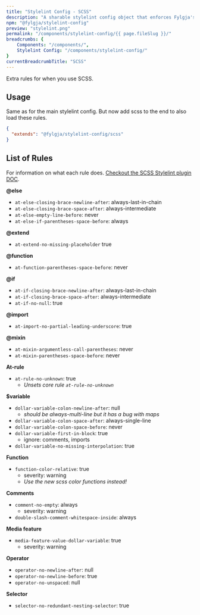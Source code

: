 ```yaml
---
title: "Stylelint Config - SCSS"
description: "A sharable stylelint config object that enforces Fylgja's SCSS/SASS CSS rules."
npm: "@fylgja/stylelint-config"
preview: "stylelint.png"
permalink: "/components/stylelint-config/{{ page.fileSlug }}/"
breadcrumbs: {
    Components: "/components/",
    Stylelint Config: "/components/stylelint-config/"
}
currentBreadcrumbTitle: "SCSS"
---
```


Extra rules for when you use SCSS.

## Usage

Same as for the main stylelint config.
But now add scss to the end to also load these rules.

```json
{
  "extends": "@fylgja/stylelint-config/scss"
}
```

## List of Rules

For information on what each rule does.
[Checkout the SCSS Stylelint plugin DOC](https://github.com/kristerkari/stylelint-scss/blob/master/src/rules).

**@else**

- `at-else-closing-brace-newline-after`: always-last-in-chain
- `at-else-closing-brace-space-after`: always-intermediate
- `at-else-empty-line-before`: never
- `at-else-if-parentheses-space-before`: always

**@extend**

- `at-extend-no-missing-placeholder` true

**@function**

- `at-function-parentheses-space-before`: never

**@if**

- `at-if-closing-brace-newline-after`: always-last-in-chain
- `at-if-closing-brace-space-after`: always-intermediate
- `at-if-no-null`: true

**@import**

- `at-import-no-partial-leading-underscore`: true

**@mixin**

- `at-mixin-argumentless-call-parentheses`: never
- `at-mixin-parentheses-space-before`: never

**At-rule**

- `at-rule-no-unknown`: true
  - _Unsets core rule `at-rule-no-unknown`_

**$variable**

- `dollar-variable-colon-newline-after`: null
  - _should be always-multi-line but it has a bug with maps_
- `dollar-variable-colon-space-after`: always-single-line
- `dollar-variable-colon-space-before`: never
- `dollar-variable-first-in-block`: true
  - ignore: comments, imports
- `dollar-variable-no-missing-interpolation`: true

**Function**

- `function-color-relative`: true
  - severity: warning
  - _Use the new scss color functions instead!_

**Comments**

- `comment-no-empty`: always
  - severity: warning
- `double-slash-comment-whitespace-inside`: always

**Media feature**

- `media-feature-value-dollar-variable`: true
  - severity: warning

**Operator**

- `operator-no-newline-after`: null
- `operator-no-newline-before`: true
- `operator-no-unspaced`: null

**Selector**

- `selector-no-redundant-nesting-selector`: true
